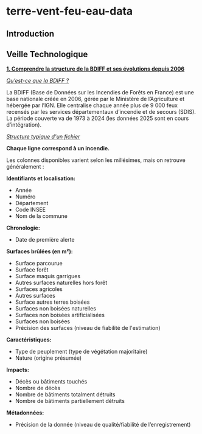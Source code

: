 # terre-vent-feu-eau-data

## Introduction  

## Veille Technologique  

**<u>1. Comprendre la structure de la BDIFF et ses évolutions depuis 2006</u>**  

<u>_Qu’est-ce que la BDIFF ?_</u>

La BDIFF (Base de Données sur les Incendies de Forêts en France) est une base nationale créée en 2006, gérée par le Ministère de l’Agriculture et hébergée par l’IGN.
Elle centralise chaque année plus de 9 000 feux recensés par les services départementaux d’incendie et de secours (SDIS).
La période couverte va de 1973 à 2024 (les données 2025 sont en cours d’intégration).  

<u>_Structure typique d'un fichier_</u>  

<b>Chaque ligne correspond à un incendie.  </b>

Les colonnes disponibles varient selon les millésimes, mais on retrouve généralement :  

**Identifiants et localisation:**  
- Année  
- Numéro  
- Département  
- Code INSEE  
- Nom de la commune  

**Chronologie:**  
- Date de première alerte  

**Surfaces brûlées (en m²):**  
- Surface parcourue  
- Surface forêt  
- Surface maquis garrigues  
- Autres surfaces naturelles hors forêt  
- Surfaces agricoles  
- Autres surfaces  
- Surface autres terres boisées  
- Surfaces non boisées naturelles  
- Surfaces non boisées artificialisées  
- Surfaces non boisées  
- Précision des surfaces (niveau de fiabilité de l'estimation)  

**Caractéristiques:**  
- Type de peuplement (type de végétation majoritaire)  
- Nature (origine présumée)  

**Impacts:**  
- Décès ou bâtiments touchés  
- Nombre de décès  
- Nombre de bâtiments totalment détruits  
- Nombre de bâtiments partiellement détruits  

**Métadonnées:**  
- Précision de la donnée (niveau de qualité/fiabilité de l’enregistrement)  

